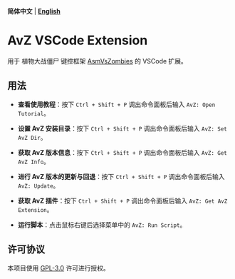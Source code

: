 **简体中文** | **[English](./README.en.md)**

# AvZ VSCode Extension

用于 植物大战僵尸 键控框架 [AsmVsZombies](https://github.com/vector-wlc/AsmVsZombies) 的 VSCode 扩展。

## 用法

- **查看使用教程**：按下 `Ctrl + Shift + P` 调出命令面板后输入 `AvZ: Open Tutorial`。

- **设置 AvZ 安装目录**：按下 `Ctrl + Shift + P` 调出命令面板后输入 `AvZ: Set AvZ Dir`。

- **获取 AvZ 版本信息**：按下 `Ctrl + Shift + P` 调出命令面板后输入 `AvZ: Get AvZ Info`。

- **进行 AvZ 版本的更新与回退**：按下 `Ctrl + Shift + P` 调出命令面板后输入 `AvZ: Update`。

- **获取 AvZ 插件**：按下 `Ctrl + Shift + P` 调出命令面板后输入 `AvZ: Get AvZ Extension`。

- **运行脚本**：点击鼠标右键后选择菜单中的 `AvZ: Run Script`。

## 许可协议

本项目使用 [GPL-3.0](https://www.gnu.org/licenses/gpl-3.0.html) 许可进行授权。
